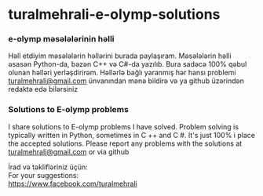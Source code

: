 # turalmehrali-e-olymp-solutions

<h3>e-olymp məsələlərinin həlli</h3>

Həll etdiyim məsələlərin həllərini burada paylaşıram. Məsələlərin həlli əsasən Python-da, bəzən C++ və C#-da yazılıb. Bura sadəcə 100%
qəbul olunan həlləri yerləşdirirəm. Həllərlə bağlı yaranmış hər hansı problemi turalmehrali@gmail.com ünvanından mənə bildirə və ya
github üzərindən redaktə edə bilərsiniz

<h3>Solutions to E-olymp problems</h3>

I share solutions to E-olymp problems I have solved. Problem solving is typically written in Python, sometimes in C ++ and   C #. It's just  100% i place the accepted solutions. Please report any problems with the solutions at turalmehrali@gmail.com
or via github

İrad və təklifləriniz üçün: <br>
For your suggestions: <br>
https://www.facebook.com/turalmehrali <br>

